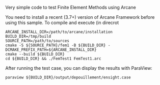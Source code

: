 Very simple code to test Finite Element Methods using Arcane

You need to install a recent (3.7+) version of Arcane Framework before using this sample.
To compile and execute (in direcrot

~~~{sh}
ARCANE_INSTALL_DIR=/path/to/arcane/installation
BUILD_DIR=/tmp/build
SOURCE_PATH=/path/to/sources
cmake -S ${SOURCE_PATH}/fem1 -B ${BUILD_DIR} -DCMAKE_PREFIX_PATH=${ARCANE_INSTALL_DIR}
cmake --build ${BUILD_DIR}
cd ${BUILD_DIR} && ./FemTest1 FemTest1.arc
~~~

After running the test case, you can display the results with ParaView:

~~~
paraview ${BUILD_DIR}/output/depouillement/ensight.case
~~~
